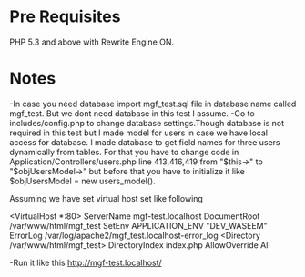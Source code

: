 Pre Requisites
==============
PHP 5.3 and above with Rewrite Engine ON.


Notes
=====

-In case you need database import mgf_test.sql file in database name called mgf_test. But we dont need database in this test I assume.
-Go to includes/config.php to change database settings.Though database is not required in this test but I made model for users in case we have local access for database.
I made database to get field names for three users dynamically from tables. For that you have to change code in Application/Controllers/users.php line 413,416,419 
from "$this->" to "$objUsersModel->" but before that you have to initialize it like $objUsersModel = new users_model().

Assuming we have set virtual host set like following

<VirtualHost *:80>
     ServerName mgf-test.localhost
     DocumentRoot /var/www/html/mgf_test
     SetEnv APPLICATION_ENV "DEV_WASEEM"
     ErrorLog /var/log/apache2/mgf_test.localhost-error_log
     <Directory /var/www/html/mgf_test>
         DirectoryIndex index.php
         AllowOverride All
     </Directory>
</VirtualHost>


-Run it like this http://mgf-test.localhost/




